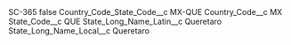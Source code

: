 <?xml version="1.0" encoding="UTF-8"?>
<CustomMetadata xmlns="http://soap.sforce.com/2006/04/metadata" xmlns:xsi="http://www.w3.org/2001/XMLSchema-instance" xmlns:xsd="http://www.w3.org/2001/XMLSchema">
    <label>SC-365</label>
    <protected>false</protected>
    <values>
        <field>Country_Code_State_Code__c</field>
        <value xsi:type="xsd:string">MX-QUE</value>
    </values>
    <values>
        <field>Country_Code__c</field>
        <value xsi:type="xsd:string">MX</value>
    </values>
    <values>
        <field>State_Code__c</field>
        <value xsi:type="xsd:string">QUE</value>
    </values>
    <values>
        <field>State_Long_Name_Latin__c</field>
        <value xsi:type="xsd:string">Queretaro</value>
    </values>
    <values>
        <field>State_Long_Name_Local__c</field>
        <value xsi:type="xsd:string">Queretaro</value>
    </values>
</CustomMetadata>
